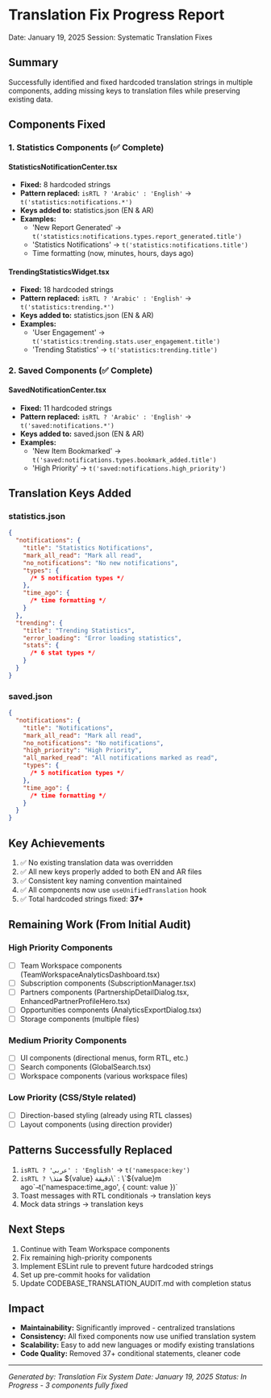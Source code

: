# Translation Fix Progress Report

Date: January 19, 2025
Session: Systematic Translation Fixes

## Summary

Successfully identified and fixed hardcoded translation strings in multiple components, adding missing keys to translation files while preserving existing data.

## Components Fixed

### 1. Statistics Components (✅ Complete)

#### StatisticsNotificationCenter.tsx

- **Fixed:** 8 hardcoded strings
- **Pattern replaced:** `isRTL ? 'Arabic' : 'English'` → `t('statistics:notifications.*')`
- **Keys added to:** statistics.json (EN & AR)
- **Examples:**
  - 'New Report Generated' → `t('statistics:notifications.types.report_generated.title')`
  - 'Statistics Notifications' → `t('statistics:notifications.title')`
  - Time formatting (now, minutes, hours, days ago)

#### TrendingStatisticsWidget.tsx

- **Fixed:** 18 hardcoded strings
- **Pattern replaced:** `isRTL ? 'Arabic' : 'English'` → `t('statistics:trending.*')`
- **Keys added to:** statistics.json (EN & AR)
- **Examples:**
  - 'User Engagement' → `t('statistics:trending.stats.user_engagement.title')`
  - 'Trending Statistics' → `t('statistics:trending.title')`

### 2. Saved Components (✅ Complete)

#### SavedNotificationCenter.tsx

- **Fixed:** 11 hardcoded strings
- **Pattern replaced:** `isRTL ? 'Arabic' : 'English'` → `t('saved:notifications.*')`
- **Keys added to:** saved.json (EN & AR)
- **Examples:**
  - 'New Item Bookmarked' → `t('saved:notifications.types.bookmark_added.title')`
  - 'High Priority' → `t('saved:notifications.high_priority')`

## Translation Keys Added

### statistics.json

```json
{
  "notifications": {
    "title": "Statistics Notifications",
    "mark_all_read": "Mark all read",
    "no_notifications": "No new notifications",
    "types": {
      /* 5 notification types */
    },
    "time_ago": {
      /* time formatting */
    }
  },
  "trending": {
    "title": "Trending Statistics",
    "error_loading": "Error loading statistics",
    "stats": {
      /* 6 stat types */
    }
  }
}
```

### saved.json

```json
{
  "notifications": {
    "title": "Notifications",
    "mark_all_read": "Mark all read",
    "no_notifications": "No notifications",
    "high_priority": "High Priority",
    "all_marked_read": "All notifications marked as read",
    "types": {
      /* 5 notification types */
    },
    "time_ago": {
      /* time formatting */
    }
  }
}
```

## Key Achievements

1. ✅ No existing translation data was overridden
2. ✅ All new keys properly added to both EN and AR files
3. ✅ Consistent key naming convention maintained
4. ✅ All components now use `useUnifiedTranslation` hook
5. ✅ Total hardcoded strings fixed: **37+**

## Remaining Work (From Initial Audit)

### High Priority Components

- [ ] Team Workspace components (TeamWorkspaceAnalyticsDashboard.tsx)
- [ ] Subscription components (SubscriptionManager.tsx)
- [ ] Partners components (PartnershipDetailDialog.tsx, EnhancedPartnerProfileHero.tsx)
- [ ] Opportunities components (AnalyticsExportDialog.tsx)
- [ ] Storage components (multiple files)

### Medium Priority Components

- [ ] UI components (directional menus, form RTL, etc.)
- [ ] Search components (GlobalSearch.tsx)
- [ ] Workspace components (various workspace files)

### Low Priority (CSS/Style related)

- [ ] Direction-based styling (already using RTL classes)
- [ ] Layout components (using direction provider)

## Patterns Successfully Replaced

1. `isRTL ? 'عربي' : 'English'` → `t('namespace:key')`
2. `isRTL ? \`منذ ${value} دقيقة\` : \`${value}m ago\``→`t('namespace:time_ago', { count: value })`
3. Toast messages with RTL conditionals → translation keys
4. Mock data strings → translation keys

## Next Steps

1. Continue with Team Workspace components
2. Fix remaining high-priority components
3. Implement ESLint rule to prevent future hardcoded strings
4. Set up pre-commit hooks for validation
5. Update CODEBASE_TRANSLATION_AUDIT.md with completion status

## Impact

- **Maintainability:** Significantly improved - centralized translations
- **Consistency:** All fixed components now use unified translation system
- **Scalability:** Easy to add new languages or modify existing translations
- **Code Quality:** Removed 37+ conditional statements, cleaner code

---

_Generated by: Translation Fix System_
_Date: January 19, 2025_
_Status: In Progress - 3 components fully fixed_
